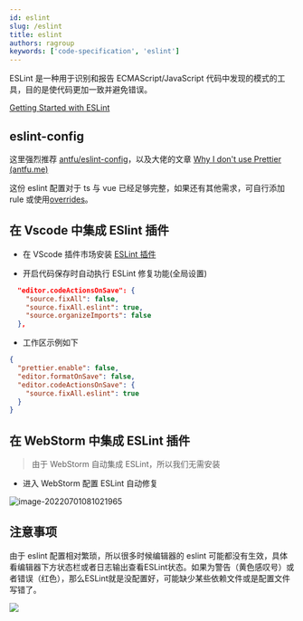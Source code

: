 ```yaml
---
id: eslint
slug: /eslint
title: eslint
authors: ragroup
keywords: ['code-specification', 'eslint']
---
```


ESLint 是一种用于识别和报告 ECMAScript/JavaScript 代码中发现的模式的工具，目的是使代码更加一致并避免错误。

[Getting Started with ESLint](https://eslint.org/docs/latest/user-guide/getting-started)

## eslint-config

这里强烈推荐 [antfu/eslint-config](https://github.com/antfu/eslint-config)，以及大佬的文章 [Why I don't use Prettier (antfu.me)](https://antfu.me/posts/why-not-prettier)

这份 eslint 配置对于 ts 与 vue 已经足够完整，如果还有其他需求，可自行添加 rule 或使用[overrides](https://eslint.org/docs/latest/user-guide/configuring/configuration-files#how-do-overrides-work)。

## 在 Vscode 中集成 ESlint 插件

- 在 VScode 插件市场安装 [ESLint 插件](https://marketplace.visualstudio.com/items?itemName=dbaeumer.vscode-eslint)

- 开启代码保存时自动执行 ESLint 修复功能(全局设置)

```json title='.vscode/settings.json' icon='logos:visual-studio-code'
  "editor.codeActionsOnSave": {
    "source.fixAll": false,
    "source.fixAll.eslint": true,
    "source.organizeImports": false
  },
```

- 工作区示例如下

```json title='.vscode/settings.json' icon='logos:eslint'
{
  "prettier.enable": false,
  "editor.formatOnSave": false,
  "editor.codeActionsOnSave": {
    "source.fixAll.eslint": true
  }
}
```

## 在 WebStorm 中集成 ESLint 插件

> 由于 WebStorm 自动集成 ESLint，所以我们无需安装

- 进入 WebStorm 配置 ESLint 自动修复

![image-20220701081021965](https://tva1.sinaimg.cn/large/e6c9d24egy1h3r3vxs790j215p0u00vk.jpg)

## 注意事项

由于 eslint 配置相对繁琐，所以很多时候编辑器的 eslint 可能都没有生效，具体看编辑器下方状态栏或者日志输出查看ESLint状态。如果为警告（黄色感叹号）或者错误（红色），那么ESLint就是没配置好，可能缺少某些依赖文件或是配置文件写错了。

![](https://img.kuizuo.cn/image-20221002163239434.png)
